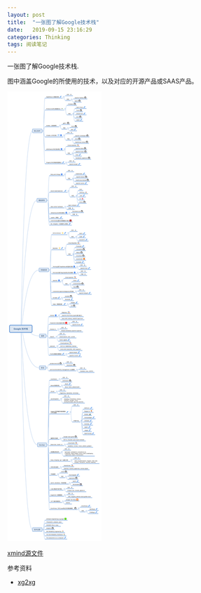 ```yaml
---
layout: post
title:  "一张图了解Google技术栈"
date:   2019-09-15 23:16:29
categories: Thinking
tags: 阅读笔记
---
```


一张图了解Google技术栈.

图中涵盖Google的所使用的技术，以及对应的开源产品或SAAS产品。

![google stack](/attachment/20190915/google-stack.png)


[xmind源文件](/attachment/20190915/google-stack.xmind)

参考资料

- [xg2xg](https://github.com/jhuangtw-dev/xg2xg)